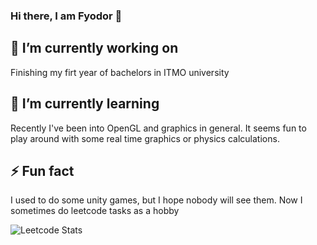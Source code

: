 ### Hi there, I am Fyodor 👋

<!--
**FedosCucumber/FedosCucumber** is a ✨ _special_ ✨ repository because its `README.md` (this file) appears on your GitHub profile.

Here are some ideas to get you started:
-->
## 🔭 I’m currently working on 
Finishing my firt year of bachelors in ITMO university
## 🌱 I’m currently learning
Recently I've been into OpenGL and graphics in general. It seems fun to play around with some real time graphics or physics calculations.
## ⚡ Fun fact
I used to do some unity games, but I hope nobody will see them. Now I sometimes do leetcode tasks as a hobby


![Leetcode Stats](https://leetcode.card.workers.dev/?username=FedosCucumber)
